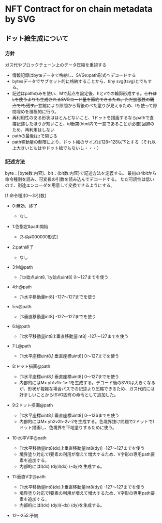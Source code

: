 # NFT Contract for on chain metadata by SVG

## ドット絵生成について

### 方針

ガス代やブロックチェーン上のデータ圧縮を重視する

- 情報記録はbyteデータで格納し、SVGのpath形式へデコードする
- bytesデータでサブセット的に格納することから、tiny svg(tsvg)とでもする。
- 記述はpathのみを使い、Mで起点を設定後、hとvでの輪郭形成する。~~これはLを使うよりも生成されるSVGコード量を節約できるため。ただ拡張性の観点でlも残す。~~拡縮により隙間から背後のべた塗りが見えるため、lも使って隙間埋めを積極的に行う。
- 再利用性のある形状はほとんどないこと、1ドットを描画するならpathで直接記述したほうが短いこと、id衝突(html内で一意であることが必要)回避のため、再利用はしない
- pathの最後はzで閉じる
- path移動量の制限により、ドット絵のサイズは128×128以下とする（それ以上大きいともはやドット絵でもないし・・・）

### 記述方法

byte：[byte数:内容]、bit：{bit数:内容}で記述方法を定義する。
最初の4bitから命令種別を読み、可変長の引数を読み込んでデコードする。
ただ可読性は低いので、別途エンコーダを用意して変換できるようにする。

[1:命令種][0～3:引数]
- 0:無効、終了
  - なし 
- 1:色指定&path開始
  - [3:色#000000形式]
- 2:path終了
  - なし
- 3:M@path
  - [1:x始点uint8, 1:y始点uint8] 0～127までを使う
- 4:h@path
  - [1:水平移動量int8] -127～127までを使う
- 5:v@path
  - [1:垂直移動量int8] -127～127までを使う

- 6:l@path
  - [1:水平移動量int8,1:垂直移動量int8] -127～127までを使う
- 7:L@path
  - [1:水平座標uint8,1:垂直座標uint8] 0～127までを使う
- 8:ドット描画@path
  - [1:水平座標uint8,1:垂直座標uint8] 0～127までを使う
  - 内部的にはMx yh1v1h-1v-1を生成する。デコード後のSVGは大きくなるが、形状が複雑な場合パスでの記述より圧縮できるため、ガス代的には好ましいことからtSVG固有の命令として追加した。
- 9:2ドット描画@path
  - [1:水平座標uint8,1:垂直座標uint8] 0～126までを使う
  - 内部的にはMx yh2v2h-2v-2を生成する。色境界抜け問題で2ドットで1ドット描画し、色境界を下地塗りするために使う。
- 10:水平V字@path
  - [1:水平移動量int8(dx),1:垂直移動量int8(dy)] -127～127までを使う
  - 境界塗り対応でl要素の利用が増えて増大するため、V字形の専用path要素を追加する。
  - 内部的にはl(dx) (dy)l(dx) (-dy)を生成する。
- 11:垂直V字@path
  - [1:水平移動量int8(dx),1:垂直移動量int8(dy)] -127～127までを使う
  - 境界塗り対応でl要素の利用が増えて増大するため、V字形の専用path要素を追加する。
  - 内部的にはl(dx) (dy)l(-dx) (dy)を生成する。

- 12～255:予備


